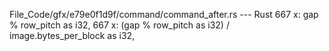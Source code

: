 File_Code/gfx/e79e0f1d9f/command/command_after.rs --- Rust
667                     x: gap % row_pitch as i32,                                                                                                           667                     x: (gap % row_pitch as i32) / image.bytes_per_block as i32,


